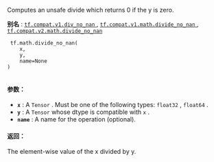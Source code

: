 Computes an unsafe divide which returns 0 if the y is zero.

**别名** : [ `tf.compat.v1.div_no_nan` ](/api_docs/python/tf/math/divide_no_nan), [ `tf.compat.v1.math.divide_no_nan` ](/api_docs/python/tf/math/divide_no_nan), [ `tf.compat.v2.math.divide_no_nan` ](/api_docs/python/tf/math/divide_no_nan)

```
 tf.math.divide_no_nan(
    x,
    y,
    name=None
)
 
```

#### 参数：
- **`x`** : A  `Tensor` . Must be one of the following types:  `float32` ,  `float64` .
- **`y`** : A  `Tensor`  whose dtype is compatible with  `x` .
- **`name`** : A name for the operation (optional).


#### 返回：
The element-wise value of the x divided by y.

